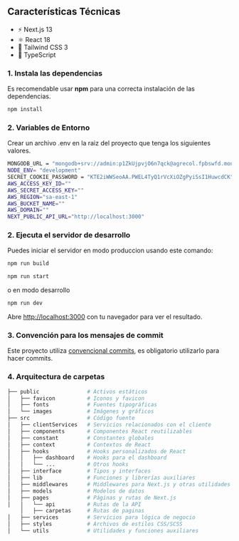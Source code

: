 ## Características Técnicas

- ⚡️ Next.js 13
- ⚛️ React 18
- 💨 Tailwind CSS 3
- 💎 TypeScript

### 1. Instala las dependencias

Es recomendable usar **npm** para una correcta instalación de las dependencias.

```bash
npm install
```

### 2. Variables de Entorno

Crear un archivo .env en la raiz del proyecto que tenga los siguientes valores.

```bash
MONGODB_URL = "mongodb+srv://admin:p1ZkUjpvjO6n7qck@agrecol.fpbswfd.mongodb.net/agrecol"
NODE_ENV= "development"
SECRET_COOKIE_PASSWORD = "KTE2iWWSeoAA.PWEL4TyQ1rVcXiOZgPyiSsI1HuwcdCK"
AWS_ACCESS_KEY_ID=""
AWS_SECRET_ACCESS_KEY=""
AWS_REGION="sa-east-1"
AWS_BUCKET_NAME=""
AWS_DOMAIN=""
NEXT_PUBLIC_API_URL="http://localhost:3000"
```

### 2. Ejecuta el servidor de desarrollo

Puedes iniciar el servidor en modo produccion usando este comando:

```bash
npm run build

npm run start
```

o en modo desarrollo

```bash
npm run dev

```

Abre [http://localhost:3000](http://localhost:3000) con tu navegador para ver el resultado.

### 3. Convención para los mensajes de commit

Este proyecto utiliza [convencional commits](https://www.conventionalcommits.org/en/v1.0.0/), es obligatorio utilizarlo para hacer commits.

### 4. Arquitectura de carpetas

```bash
├── public               # Activos estáticos
│   ├── favicon          # Iconos y favicon
│   ├── fonts            # Fuentes tipográficas
│   └── images           # Imágenes y gráficos
├── src                  # Código fuente
│   ├── clientServices   # Servicios relacionados con el cliente
│   ├── components       # Componentes React reutilizables
│   ├── constant         # Constantes globales
│   ├── context          # Contextos de React
│   ├── hooks            # Hooks personalizados de React
│   │   ├── dashboard    # Hooks para el dashboard
│   │   └── ...          # Otros hooks
│   ├── interface        # Tipos y interfaces
│   ├── lib              # Funciones y librerías auxiliares
│   ├── middlewares      # Middlewares para Next.js y otras utilidades
│   ├── models           # Modelos de datos
│   ├── pages            # Páginas y rutas de Next.js
│   │   └── api          # Rutas de la API
    │   ├── carpetas     # Rutas de paginas
│   ├── services         # Servicios para lógica de negocio
│   ├── styles           # Archivos de estilos CSS/SCSS
│   └── utils            # Utilidades y funciones auxiliares

```
